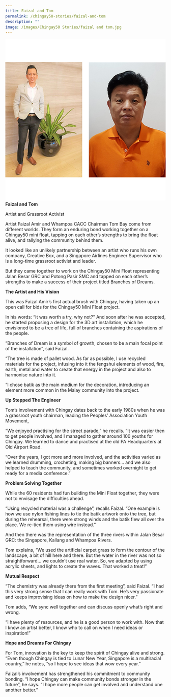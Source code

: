 ```yaml
---
title: Faizal and Tom
permalink: /chingay50-stories/faizal-and-tom
description: ""
image: /images/Chingay50 Stories/faizal and tom.jpg
---
```

![Faizal and Tom](/images/Chingay50%20Stories/faizal%20and%20tom.jpg)
**Faizal and Tom**

Artist and Grassroot Activist

Artist Faizal Amir and Whampoa CACC Chairman Tom Bay come from different worlds. They form an enduring bond working together on a Chingay50 mini float, tapping on each other’s strengths to bring the float alive, and rallying the community behind them.

It looked like an unlikely partnership between an artist who runs his own company, Creative Box, and a Singapore Airlines Engineer Supervisor who is a long-time grassroot activist and leader.

But they came together to work on the Chingay50 Mini Float representing Jalan Besar GRC and Potong Pasir SMC and tapped on each other’s strengths to make a success of their project titled Branches of Dreams.

**The Artist and His Vision**

This was Faizal Amir’s first actual brush with Chingay, having taken up an open call for bids for the Chingay50 Mini Float project.

In his words: “It was worth a try, why not?” And soon after he was accepted, he started proposing a design for the 3D art installation, which he envisioned to be a tree of life, full of branches containing the aspirations of the people.

“Branches of Dream is a symbol of growth, chosen to be a main focal point of the installation”, said Faizal. 

“The tree is made of pallet wood. As far as possible, I use recycled materials for the project, infusing into it the fengshui elements of wood, fire, earth, metal and water to create that energy in the project and also to harmonise nature into it.

“I chose batik as the main medium for the decoration, introducing an element more common in the Malay community into the project.

**Up Stepped The Engineer**

Tom’s involvement with Chingay dates back to the early 1980s when he was a grassroot youth chairman, leading the Peoples’ Association Youth Movement,

“We enjoyed practising for the street parade,” he recalls. “It was easier then to get people involved, and I managed to gather around 100 youths for Chingay. We learned to dance and practised at the old PA Headquarters at Old Airport Road.

“Over the years, I got more and more involved, and the activities varied as we learned drumming, crocheting, making big banners… and we also helped to teach the community, and sometimes worked overnight to get ready for a media conference.”

**Problem Solving Together**

While the 60 residents had fun building the Mini Float together, they were not to envisage the difficulties ahead.

“Using recycled material was a challenge”, recalls Faizal. “One example is how we use nylon fishing lines to tie the batik artwork onto the tree, but during the rehearsal, there were strong winds and the batik flew all over the place. We re-tied them using wire instead.”

And then there was the representation of the three rivers within Jalan Besar GRC: the Singapore, Kallang and Whampoa Rivers. 

Tom explains, “We used the artificial carpet grass to form the contour of the landscape, a bit of hill here and there. But the water in the river was not so straightforward… we couldn’t use real water. So, we adapted by using acrylic sheets, and lights to create the waves. That worked a treat!”

**Mutual Respect**

“The chemistry was already there from the first meeting”, said Faizal. “I had this very strong sense that I can really work with Tom. He’s very passionate and keeps improvising ideas on how to make the design nicer.”

Tom adds, “We sync well together and can discuss openly what’s right and wrong.

“I have plenty of resources, and he is a good person to work with. Now that I know an artist better, I know who to call on when I need ideas or inspiration!”

**Hope and Dreams For Chingay**

For Tom, innovation is the key to keep the spirit of Chingay alive and strong. “Even though Chingay is tied to Lunar New Year, Singapore is a multiracial country,” he notes, “so I hope to see ideas that wow every year.” 

Faizal’s involvement has strengthened his commitment to community bonding. “I hope Chingay can make community bonds stronger in the future”, he says. “I hope more people can get involved and understand one another better.”